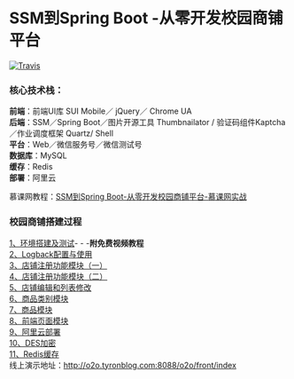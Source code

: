 # SSM到Spring Boot -从零开发校园商铺平台

[![Travis](https://img.shields.io/badge/language-Java-yellow.svg)](https://blog.csdn.net/tian330726/article/details/79681574)<br/>

### 核心技术栈：

**前端**：前端UI库 SUI Mobile／ jQuery／ Chrome UA <br/>
**后端**：SSM／Spring Boot／图片开源工具 Thumbnailator / 验证码组件Kaptcha／作业调度框架 Quartz/ Shell<br/>
**平台**：Web／微信服务号／微信测试号<br/>
**数据库**：MySQL<br/>
**缓存**：Redis<br/>
**部署**：阿里云<br/>

慕课网教程：[SSM到Spring Boot-从零开发校园商铺平台-慕课网实战](https://coding.imooc.com/class/144.html)

### 校园商铺搭建过程

[1、环境搭建及测试](https://blog.csdn.net/tian330726/article/details/79681574)- - -**附免费视频教程**<br/>
[2、Logback配置与使用](https://blog.csdn.net/tian330726/article/details/79692046)<br/>
[3、店铺注册功能模块（一）](https://blog.csdn.net/tian330726/article/details/79955537)<br/>
[4、店铺注册功能模块（二）](https://blog.csdn.net/tian330726/article/details/80878536)<br/>
[5、店铺编辑和列表修改](https://blog.csdn.net/tian330726/article/details/81023911)<br/>
[6、商品类别模块](https://blog.csdn.net/tian330726/article/details/82808818)<br/>
[7、商品模块](https://blog.csdn.net/tian330726/article/details/83933094)<br/>
[8、前端页面模块](https://blog.csdn.net/tian330726/article/details/84649220)<br/>
[9、阿里云部署](https://blog.csdn.net/tian330726/article/details/84996587)<br/>
[10、DES加密](https://blog.csdn.net/tian330726/article/details/85255912)<br/>
[11、Redis缓存](https://blog.csdn.net/tian330726/article/details/86619065)<br/>
线上演示地址：http://o2o.tyronblog.com:8088/o2o/front/index
